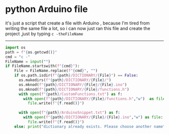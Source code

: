 # python Arduino file

it's just a script that create a file with Arduino ,
because I'm tired from writing the same file a lot, so i can now just ran this file and create the project 
,just by typing `c -theFileName`
<hr>

```python
import os
path = f"{os.getcwd()}"
cmd = "c -"
FileName = input("")
if FileName.startswith(f"{cmd}"):
    File = FileName.replace(f"{cmd}", "")
    if os.path.isdir(f"{path}/DICTIONARY/{File}") == False:
      os.makedirs(f"{path}/DICTIONARY/{File}/")
      os.mknod(f"{path}/DICTIONARY/{File}/{File}.ino")
      os.mknod(f"{path}/DICTIONARY/{File}/functions.h")
      with open(f"{path}/CustomFunctions.txt") as f:
        with open(f"{path}/DICTIONARY/{File}/functions.h","w")  as file:
          file.write(f"{f.read()}")
  	
      with open(f"{path}/ArduinoSnippet.txt") as f:
        with open(f"{path}/DICTIONARY/{File}/{File}.ino","w") as file:
          file.write(f"{f.read()}")
    else: print("dictionary already exists. Please choose another name")
```

